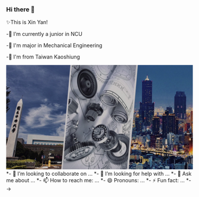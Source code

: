 ### Hi there 👋

✨This is Xin Yan!

-🔭 I’m currently a junior in NCU

-🔭 I'm major in Mechanical Engineering

-🌱 I'm from Taiwan Kaoshiung

![image](https://github.com/Yanxxx7979/Yanxxx7979/blob/main/S__9412646.jpg)
*- 👯 I’m looking to collaborate on ...
*- 🤔 I’m looking for help with ...
*- 💬 Ask me about ...
*- 📫 How to reach me: ...
*- 😄 Pronouns: ...
*- ⚡ Fun fact: ...
*-->
